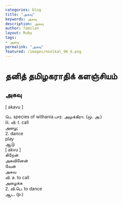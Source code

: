 ```yaml
---  
categories: blog  
title: "அகவு"
keywords: அகவு  
description: அகவு
author: Tamilan  
layout: Ruby  
tags:     
- அகவு
permalink: "அகவு"  
featured: /images/noolkal_96_6.png  
--- 
```

# தனித் தமிழகராதிக் களஞ்சியம்
## அகவு

[ akavu ]  
  
பெ. species of withania.பார். அமுக்கிரா. (மூ. அ.)  
iii. வி. t. call  
அழை;  
2. dance  
play  
ஆடு  
[ akvu ]  
கிறேன்  
அகவினேன்  
வேன்  
அகவ  
வி. a. to call  
அழைக்க  
2. வி.பெ. to dance  
ஆட. (p.)